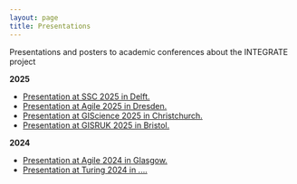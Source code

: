 ```yaml
---
layout: page
title: Presentations
---
```


Presentations and posters to academic conferences about the INTEGRATE project

**2025**

  * [Presentation at SSC 2025 in Delft.](https://urban-analytics.github.io/INTEGRATE/presentations/SSC2025/ssc-2025)
  * [Presentation at Agile 2025 in Dresden.](https://urban-analytics.github.io/INTEGRATE/presentations/AGILE2025/agile-2025)
  * [Presentation at GIScience 2025 in Christchurch.](https://urban-analytics.github.io/INTEGRATE/presentations/GISSCIENCE2025/gisscience-2025)
  * [Presentation at GISRUK 2025 in Bristol.](https://urban-analytics.github.io/INTEGRATE/presentations/GISRUK2025/gisruk-2025)

**2024**
  * [Presentation at Agile 2024 in Glasgow.](https://urban-analytics.github.io/INTEGRATE/presentations/AGILE2024/agile-2024)
  * [Presentation at Turing 2024 in ....](https://urban-analytics.github.io/INTEGRATE/presentations/AGILE2024/agile-2024)

